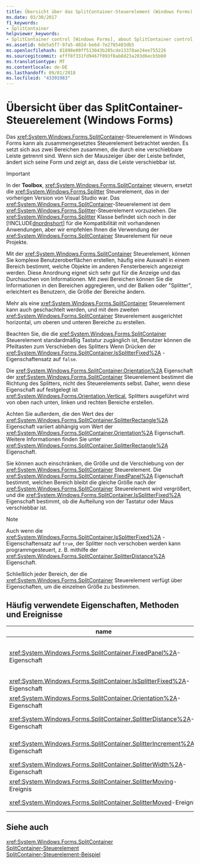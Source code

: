 ```yaml
---
title: Übersicht über das SplitContainer-Steuerelement (Windows Forms)
ms.date: 03/30/2017
f1_keywords:
- SplitContainer
helpviewer_keywords:
- SplitContainer control [Windows Forms], about SplitContainer control
ms.assetid: 6de5a5f7-97a5-402d-be6d-7e2785483db5
ms.openlocfilehash: 81898e09ff513043b205cde13378ae24ee755226
ms.sourcegitcommit: efff8f331fd9467f093f8ab8d23a203d6ecb5b60
ms.translationtype: MT
ms.contentlocale: de-DE
ms.lasthandoff: 09/01/2018
ms.locfileid: "43391983"
---
```

# <a name="splitcontainer-control-overview-windows-forms"></a>Übersicht über das SplitContainer-Steuerelement (Windows Forms)
Das <xref:System.Windows.Forms.SplitContainer>-Steuerelement in Windows Forms kann als zusammengesetztes Steuerelement betrachtet werden. Es setzt sich aus zwei Bereichen zusammen, die durch eine verschiebbare Leiste getrennt sind. Wenn sich der Mauszeiger über der Leiste befindet, ändert sich seine Form und zeigt an, dass die Leiste verschiebbar ist.  
  
> [!IMPORTANT]
>  In der **Toolbox**, <xref:System.Windows.Forms.SplitContainer> steuern, ersetzt die <xref:System.Windows.Forms.Splitter> Steuerelement, das in der vorherigen Version von Visual Studio war. Das <xref:System.Windows.Forms.SplitContainer>-Steuerelement ist dem <xref:System.Windows.Forms.Splitter>-Steuerelement vorzuziehen. Die <xref:System.Windows.Forms.Splitter> Klasse befindet sich noch in der [!INCLUDE[dnprdnshort](../../../../includes/dnprdnshort-md.md)] für die Kompatibilität mit vorhandenen Anwendungen, aber wir empfehlen Ihnen die Verwendung der <xref:System.Windows.Forms.SplitContainer> Steuerelement für neue Projekte.  
  
 Mit der <xref:System.Windows.Forms.SplitContainer> Steuerelement, können Sie komplexe Benutzeroberflächen erstellen, häufig eine Auswahl in einem Bereich bestimmt, welche Objekte im anderen Fensterbereich angezeigt werden. Diese Anordnung eignet sich sehr gut für die Anzeige und das Durchsuchen von Informationen. Mit zwei Bereichen können Sie die Informationen in den Bereichen aggregieren, und der Balken oder "Splitter", erleichtert es Benutzern, die Größe der Bereiche ändern.  
  
 Mehr als eine <xref:System.Windows.Forms.SplitContainer> Steuerelement kann auch geschachtelt werden, und mit dem zweiten <xref:System.Windows.Forms.SplitContainer> Steuerelement ausgerichtet horizontal, um oberen und unteren Bereiche zu erstellen.  
  
 Beachten Sie, die die <xref:System.Windows.Forms.SplitContainer> Steuerelement standardmäßig Tastatur zugänglich ist, Benutzer können die Pfeiltasten zum Verschieben des Splitters Wenn Drücken der <xref:System.Windows.Forms.SplitContainer.IsSplitterFixed%2A> -Eigenschaftensatz auf `false`.  
  
 Die <xref:System.Windows.Forms.SplitContainer.Orientation%2A> Eigenschaft der <xref:System.Windows.Forms.SplitContainer> Steuerelement bestimmt die Richtung des Splitters, nicht des Steuerelements selbst. Daher, wenn diese Eigenschaft auf festgelegt ist <xref:System.Windows.Forms.Orientation.Vertical>, Splitters ausgeführt wird von oben nach unten, linken und rechten Bereiche erstellen.  
  
 Achten Sie außerdem, die den Wert des der <xref:System.Windows.Forms.SplitContainer.SplitterRectangle%2A> Eigenschaft variiert abhängig vom Wert der <xref:System.Windows.Forms.SplitContainer.Orientation%2A> Eigenschaft. Weitere Informationen finden Sie unter <xref:System.Windows.Forms.SplitContainer.SplitterRectangle%2A> Eigenschaft.  
  
 Sie können auch einschränken, die Größe und die Verschiebung von der <xref:System.Windows.Forms.SplitContainer> Steuerelement. Die <xref:System.Windows.Forms.SplitContainer.FixedPanel%2A> Eigenschaft bestimmt, welchen Bereich bleibt die gleiche Größe nach der <xref:System.Windows.Forms.SplitContainer> Steuerelement wird vergrößert, und die <xref:System.Windows.Forms.SplitContainer.IsSplitterFixed%2A> Eigenschaft bestimmt, ob die Aufteilung von der Tastatur oder Maus verschiebbar ist.  
  
> [!NOTE]
>  Auch wenn die <xref:System.Windows.Forms.SplitContainer.IsSplitterFixed%2A> -Eigenschaftensatz auf `true`, der Splitter noch verschoben werden kann programmgesteuert, z. B. mithilfe der <xref:System.Windows.Forms.SplitContainer.SplitterDistance%2A> Eigenschaft.  
  
 Schließlich jeder Bereich, der die <xref:System.Windows.Forms.SplitContainer> Steuerelement verfügt über Eigenschaften, um die einzelnen Größe zu bestimmen.  
  
## <a name="commonly-used-properties-methods-and-events"></a>Häufig verwendete Eigenschaften, Methoden und Ereignisse  
  
|name|Beschreibung|  
|----------|-----------------|  
|<xref:System.Windows.Forms.SplitContainer.FixedPanel%2A>-Eigenschaft|Bestimmt, welchen Bereich unverändert bleiben nach der Größe der <xref:System.Windows.Forms.SplitContainer> ist die Größe des Steuerelements geändert.|  
|<xref:System.Windows.Forms.SplitContainer.IsSplitterFixed%2A>-Eigenschaft|Bestimmt, ob der Splitter mit der Tastatur oder Maus verschoben werden kann.|  
|<xref:System.Windows.Forms.SplitContainer.Orientation%2A>-Eigenschaft|Bestimmt, ob der Splitter vertikal oder horizontal angeordnet ist.|  
|<xref:System.Windows.Forms.SplitContainer.SplitterDistance%2A>-Eigenschaft|Legt den Abstand in Pixel vom linken oder oberen Rand auf die Splitterleiste verschiebbar.|  
|<xref:System.Windows.Forms.SplitContainer.SplitterIncrement%2A>-Eigenschaft|Bestimmt die minimale Entfernung in Pixeln, des Splitters vom Benutzer verschoben werden kann.|  
|<xref:System.Windows.Forms.SplitContainer.SplitterWidth%2A>-Eigenschaft|Bestimmt die Breite des Splitters in Pixel an.|  
|<xref:System.Windows.Forms.SplitContainer.SplitterMoving>-Ereignis|Tritt auf, wenn der Splitter verschoben werden.|  
|<xref:System.Windows.Forms.SplitContainer.SplitterMoved>-Ereignis|Tritt auf, wenn der Splitter verschoben wurde.|  
  
## <a name="see-also"></a>Siehe auch  
 <xref:System.Windows.Forms.SplitContainer>  
 [SplitContainer-Steuerelement](../../../../docs/framework/winforms/controls/splitcontainer-control-windows-forms.md)  
 [SplitContainer-Steuerelement-Beispiel](https://msdn.microsoft.com/library/9015fad0-7108-4d85-a83a-a72d038c4f65)
